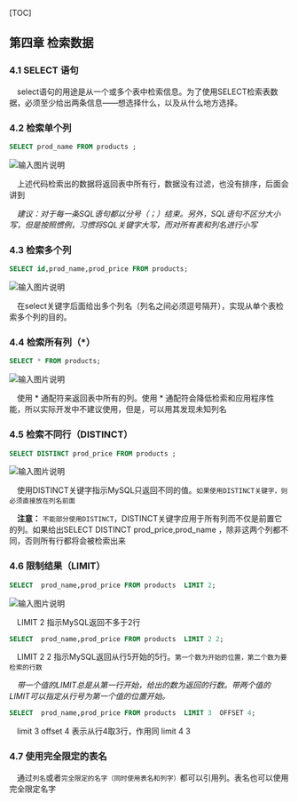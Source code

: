 [TOC]

## 第四章 检索数据

### 4.1 SELECT 语句

&emsp;select语句的用途是从一个或多个表中检索信息。为了使用SELECT检索表数据，必须至少给出两条信息——想选择什么，以及从什么地方选择。

### 4.2 检索单个列

```sql
SELECT prod_name FROM products ;
```
 ![输入图片说明](https://images.gitee.com/uploads/images/2022/0619/223447_924be724_8027319.png "Snipaste_2022-06-19_21-42-04.png")

&emsp;上述代码检索出的数据将返回表中所有行，数据没有过滤，也没有排序，后面会讲到

&emsp;*建议：对于每一条SQL语句都以分号（；）结束。另外，SQL语句不区分大小写，但是按照惯例，习惯将SQL关键字大写，而对所有表和列名进行小写*

### 4.3 检索多个列

```sql
SELECT id,prod_name,prod_price FROM products;
```
![输入图片说明](https://images.gitee.com/uploads/images/2022/0619/223251_6e0a48a0_8027319.png "Snipaste_2022-06-19_21-53-34.png")

&emsp;在select关键字后面给出多个列名（列名之间必须逗号隔开），实现从单个表检索多个列的目的。

### 4.4 检索所有列（*）

```sql
SELECT * FROM products;
```
![输入图片说明](https://images.gitee.com/uploads/images/2022/0619/223318_8c00649e_8027319.png "Snipaste_2022-06-19_21-53-34.png")

&emsp;使用 * 通配符来返回表中所有的列。使用 * 通配符会降低检索和应用程序性能，所以实际开发中不建议使用，但是，可以用其发现未知列名

### 4.5 检索不同行（DISTINCT）

```sql
SELECT DISTINCT prod_price FROM products ;
```
![输入图片说明](https://images.gitee.com/uploads/images/2022/0619/223348_8fccd29a_8027319.png "Snipaste_2022-06-19_22-06-49.png")
 

&emsp;使用DISTINCT关键字指示MySQL只返回不同的值。`如果使用DISTINCT关键字，则必须直接放在列名前面`

&emsp;**注意：** `不能部分使用DISTINCT`，DISTINCT关键字应用于所有列而不仅是前置它的列。如果给出SELECT DISTINCT prod_price,prod_name ，除非这两个列都不同，否则所有行都将会被检索出来


### 4.6 限制结果（LIMIT）

```sql
SELECT  prod_name,prod_price FROM products  LIMIT 2;
```
![输入图片说明](https://images.gitee.com/uploads/images/2022/0619/223408_ca5906b1_8027319.png "Snipaste_2022-06-19_22-17-59.png")

&emsp;LIMIT 2 指示MySQL返回不多于2行

```sql
SELECT  prod_name,prod_price FROM products  LIMIT 2 2;
```
&emsp;LIMIT 2 2 指示MySQL返回从行5开始的5行。`第一个数为开始的位置，第二个数为要检索的行数`

&emsp;*带一个值的LIMIT总是从第一行开始，给出的数为返回的行数。带两个值的LIMIT可以指定从行号为第一个值的位置开始。*

```sql
SELECT  prod_name,prod_price FROM products  LIMIT 3  OFFSET 4;
```
&emsp;limit 3 offset 4 表示从行4取3行，作用同 limit 4 3

### 4.7 使用完全限定的表名

&emsp;通过`列名`或者`完全限定的名字（同时使用表名和列字）`都可以引用列。表名也可以使用完全限定名字
